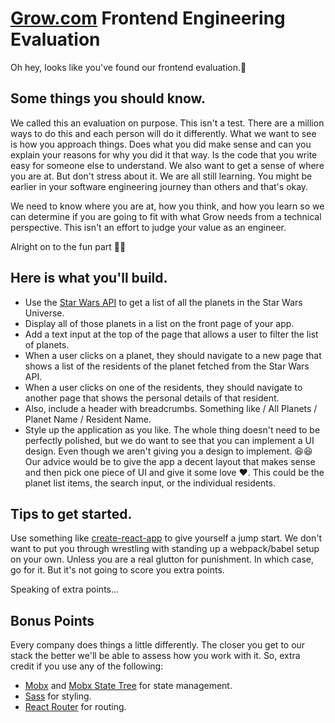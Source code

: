 [Grow.com](https://grow.com) Frontend Engineering Evaluation
=========

Oh hey, looks like you've found our frontend evaluation.🚀

## Some things you should know.
We called this an evaluation on purpose. This isn't a test. There are a million ways to do this and each person will do it differently. What we want to see is how you approach things. Does what you did make sense and can you explain your reasons for why you did it that way. Is the code that you write easy for someone else to understand. We also want to get a sense of where you are at. But don't stress about it. We are all still learning. You might be earlier in your software engineering journey than others and that's okay.

We need to know where you are at, how you think, and how you learn so we can determine if you are going to fit with what Grow needs from a technical perspective. This isn't an effort to judge your value as an engineer.

Alright on to the fun part 🎉🎉

## Here is what you'll build.
- Use the [Star Wars API](https://swapi.dev/) to get a list of all the planets in the Star Wars Universe.
- Display all of those planets in a list on the front page of your app.
- Add a text input at the top of the page that allows a user to filter the list of planets.
- When a user clicks on a planet, they should navigate to a new page that shows a list of the residents of the planet fetched from the Star Wars API.
- When a user clicks on one of the residents, they should navigate to another page that shows the personal details of that resident.
- Also, include a header with breadcrumbs. Something like / All Planets / Planet Name / Resident Name.
- Style up the application as you like. The whole thing doesn't need to be perfectly polished, but we do want to see that you can implement a UI design. Even though we aren't giving you a design to implement. 😆😆 Our advice would be to give the app a decent layout that makes sense and then pick one piece of UI and give it some love ❤. This could be the planet list items, the search input, or the individual residents.

## Tips to get started.
Use something like [create-react-app](https://reactjs.org/docs/create-a-new-react-app.html#create-react-app) to give yourself a jump start. We don't want to put you through wrestling with standing up a webpack/babel setup on your own. Unless you are a real glutton for punishment. In which case, go for it. But it's not going to score you extra points.

Speaking of extra points...

## Bonus Points
Every company does things a little differently. The closer you get to our stack the better we'll be able to assess how you work with it. So, extra credit if you use any of the following:
- [Mobx](https://mobx.js.org) and [Mobx State Tree](https://mobx-state-tree.js.org) for state management.
- [Sass](https://sass-lang.com/) for styling.
- [React Router](https://reacttraining.com/react-router/) for routing.



